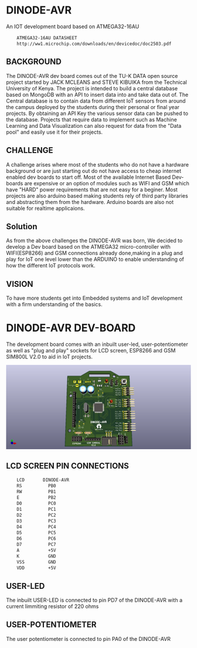 # DINODE-AVR
An IOT development board based on ATMEGA32-16AU
        
        ATMEGA32-16AU DATASHEET
        http://ww1.microchip.com/downloads/en/devicedoc/doc2503.pdf


## BACKGROUND
The DINODE-AVR dev board comes out of the TU-K DATA open source project started by JACK MCLEANS and STEVE KIBUIKA from the Technical University of Kenya.
The project is intended to build a central database based on MongoDB with an API to insert data into and take data out of. 
The Central database is  to contain data from different IoT sensors from around the campus deployed by the students during their personal or final year projects.
By obtaining an API Key the various sensor data can be pushed to the database.
Projects that require data to implement such as Machine Learning and Data Visualization can also request for data from the "Data pool" and easily use it for their projects.


## CHALLENGE
A challenge arises where most of the students who do not have a hardware background or are just starting out do not have access to cheap internet enabled dev boards to start off.
Most of the available Internet Based Dev-boards are expensive or an option of modules such as WIFI and GSM which have "HARD" power requirements that are not easy for a beginer.
Most projects are also arduino based making students rely of third party libraries and abstracting them from the hardware. Arduino boards are also not suitable for realtime applicaions.

## Solution

As from the above challenges the DINODE-AVR was born, We decided to develop a Dev board based on the ATMEGA32 micro-controller with WIFI(ESP8266) and GSM connections already done,making in a plug and play for IoT one level lower than the ARDUINO to enable understanding of how the different IoT protocols work.


## VISION
To have more students get into Embedded systems and IoT development with a firm understanding of the basics.

# DINODE-AVR DEV-BOARD
The development board comes with an inbuilt user-led, user-potentiometer as well as "plug and play" sockets for LCD screen, ESP8266 and GSM SIM800L V2.0 to aid in IoT projects.

![DINODE-AVR DEVBOARD](https://github.com/MCLEANS/DINODE_AVR/blob/master/DINODE.png)

## LCD SCREEN PIN CONNECTIONS

        LCD       DINODE-AVR
        RS          PB0
        RW          PB1
        E           PB2
        D0          PC0
        D1          PC1
        D2          PC2
        D3          PC3
        D4          PC4
        D5          PC5
        D6          PC6
        D7          PC7
        A           +5V
        K           GND
        VSS         GND
        VDD         +5V

## USER-LED
The inbuilt USER-LED is connected to pin PD7 of the DINODE-AVR with a current limmiting resistor of 220 ohms

## USER-POTENTIOMETER
The user potentiometer is connected to pin PA0 of the DINODE-AVR



